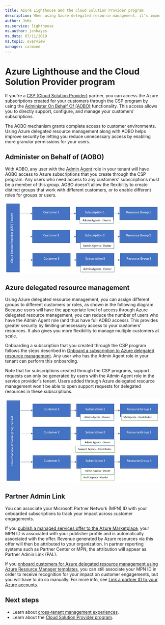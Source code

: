 ```yaml
---
title: Azure Lighthouse and the Cloud Solution Provider program
description: When using Azure delegated resource management, it’s important to consider security and access control.
author: JnHs
ms.service: lighthouse
ms.author: jenhayes
ms.date: 07/11/2019
ms.topic: overview
manager: carmonm
---
```


# Azure Lighthouse and the Cloud Solution Provider program

If you're a [CSP (Cloud Solution Provider)](https://docs.microsoft.com/partner-center/csp-overview) partner, you can access the Azure subscriptions created for your customers through the CSP program by using the [Administer On Behalf Of (AOBO)](https://channel9.msdn.com/Series/cspdev/Module-11-Admin-On-Behalf-Of-AOBO) functionality. This access allows you to directly support, configure, and manage your customers' subscriptions.

The AOBO mechanism grants complete access to customer environments. Using Azure delegated resource management along with AOBO helps improve security by letting you reduce unnecessary access by enabling more granular permissions for your users. 

## Administer on Behalf of (AOBO)

With AOBO, any user with the [Admin Agent](https://docs.microsoft.com/partner-center/permissions-overview#manage-commercial-transactions-in-partner-center-azure-ad-and-csp-roles) role in your tenant will have AOBO access to Azure subscriptions that you create through the CSP program. Any users who need access to any customers' subscriptions must be a member of this group. AOBO doesn’t allow the flexibility to create distinct groups that work with different customers, or to enable different roles for groups or users.

![Tenant management using AOBO](../media/csp-1.jpg)

## Azure delegated resource management

Using Azure delegated resource management, you can assign different groups to different customers or roles, as shown in the following diagram. Because users will have the appropriate level of access through Azure delegated resource management, you can reduce the number of users who have the Admin Agent role (and thus have full AOBO access). This provides greater security by limiting unnecessary access to your customers’ resources. It also gives you more flexibility to manage multiple customers at scale.

Onboarding a subscription that you created through the CSP program follows the steps described in [Onboard a subscription to Azure delegated resource management](../how-to/onboard-customer.md). Any user who has the Admin Agent role in your tenant can perform this onboarding.

Note that for subscriptions created through the CSP programs, support requests can only be generated by users with the Admin Agent role in the service provider's tenant. Users added through Azure delegated resource management won't be able to open support requests for delegated resources in these subscriptions.

![Tenant management using AOBO and Azure delegated resource management](../media/csp-2.jpg)

## Partner Admin Link

You can associate your Microsoft Partner Network (MPN) ID with your onboarded subscriptions to track your impact across customer engagements.

If you [publish a managed services offer to the Azure Marketplace](../how-to/publish-managed-services-offers.md), your MPN ID is associated with your publisher profile and is automatically associated with the offer. Revenue generated by Azure resources via this offer will then be attributed to your organization. In partner reporting systems such as Partner Center or MPN, the attribution will appear as Partner Admin Link (PAL).

If you [onboard customers for Azure delegated resource management using Azure Resource Manager templates](../how-to/onboard-customer.md), you can still associate your MPN ID in order to receive recognition for your impact on customer engagements, but you will have to do so manually. For more info, see [Link a partner ID to your Azure accounts](https://docs.microsoft.com/azure/billing/billing-partner-admin-link-started). 

## Next steps

- Learn about [cross-tenant management experiences](cross-tenant-management-experience.md).
- Learn about the [Cloud Solution Provider program](https://docs.microsoft.com/partner-center/csp-overview).
